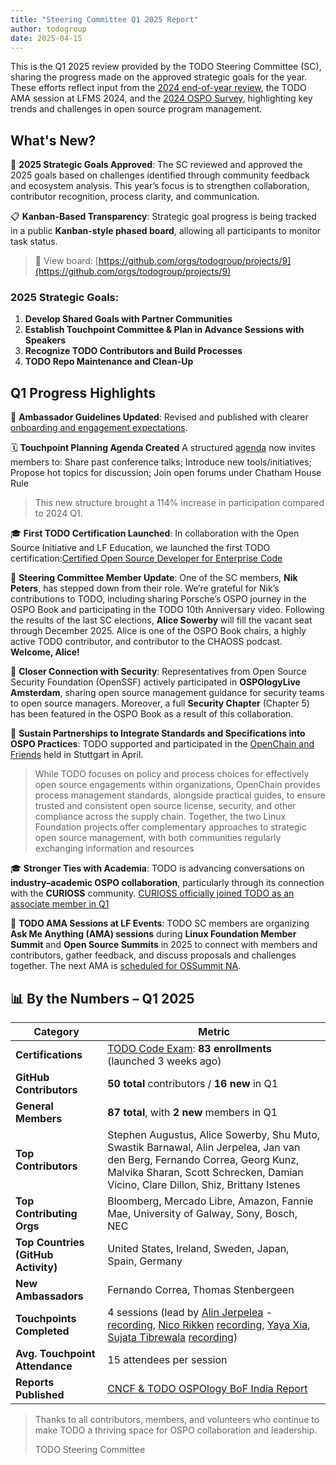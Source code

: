 ```yaml
---
title: "Steering Committee Q1 2025 Report"
author: todogroup
date: 2025-04-15
---
```


This is the Q1 2025 review provided by the TODO Steering Committee (SC), sharing the progress made on the approved strategic goals for the year. 
These efforts reflect input from the [2024 end-of-year review](https://todogroup.org/blog/end-of-year-2024/), the TODO AMA session at LFMS 2024, and the [2024 OSPO Survey](https://todogroup.org/blog/state-of-ospo-2024/), highlighting key trends 
and challenges in open source program management.

## What's New?

🎯 **2025 Strategic Goals Approved**: The SC reviewed and approved the 2025 goals based on challenges identified through community feedback and ecosystem analysis. This year’s focus is to strengthen collaboration, contributor recognition, process clarity, and communication.

📋 **Kanban-Based Transparency**: Strategic goal progress is being tracked in a public **Kanban-style phased board**, allowing all participants to monitor task status.  

> 🔗 View board: [https://github.com/orgs/todogroup/projects/9](https://github.com/orgs/todogroup/projects/9)

### 2025 Strategic Goals:

1. **Develop Shared Goals with Partner Communities**  
2. **Establish Touchpoint Committee & Plan in Advance Sessions with Speakers**  
3. **Recognize TODO Contributors and Build Processes**  
4. **TODO Repo Maintenance and Clean-Up**  

## Q1 Progress Highlights

📘 **Ambassador Guidelines Updated**: Revised and published with clearer [onboarding and engagement expectations](https://github.com/todogroup/governance/blob/main/TODO-OSPO-Ambassador-Program.md).

🗓️ **Touchpoint Planning Agenda Created** A structured [agenda](https://github.com/todogroup/ospology/tree/main/meetings/Agenda_2025#todo-touchpoint-agenda-overview-january---june-2025) now invites members to: Share past conference talks; Introduce new tools/initiatives; Propose hot topics for discussion; Join open forums under Chatham House Rule  

> This new structure brought a 114% increase in participation compared to 2024 Q1.

🎓 **First TODO Certification Launched**: In collaboration with the Open Source Initiative and LF Education, we launched the first TODO certification:[Certified Open Source Developer for Enterprise Code](https://training.linuxfoundation.org/certification/certified-open-source-developer-for-enterprise-code/)

🔄 **Steering Committee Member Update**: One of the SC members, **Nik Peters**, has stepped down from their role. We’re grateful for Nik’s contributions to TODO, including sharing Porsche’s OSPO journey in the OSPO Book and participating in the TODO 10th Anniversary video. Following the results of the last SC elections, **Alice Sowerby** will fill the vacant seat through December 2025. Alice is one of the OSPO Book chairs, a highly active TODO contributor, and contributor to the CHAOSS podcast. **Welcome, Alice!**

🔐 **Closer Connection with Security**: Representatives from Open Source Security Foundation (OpenSSF) actively participated in **OSPOlogyLive Amsterdam**, sharing open source management guidance for security teams to open source managers. Moreover, a full **Security Chapter** (Chapter 5) has been featured in the OSPO Book as a result of this collaboration.

🤝 **Sustain Partnerships to Integrate Standards and Specifications into OSPO Practices**: TODO supported and participated in the [OpenChain and Friends](https://openchainproject.org/) held in Stuttgart in April.

> While TODO focuses on policy and process choices for effectively open source engagements within organizations, OpenChain provides process management standards, alongside practical guides, to ensure trusted and consistent open source license, security, and other compliance across the supply chain. Together, the two Linux Foundation projects offer complementary approaches to strategic open source management, with both communities regularly exchanging information and resources

🎓 **Stronger Ties with Academia**: TODO is advancing conversations on **industry–academic OSPO collaboration**, particularly through its connection with the **CURIOSS** community. [CURIOSS officially joined TODO as an associate member in Q1](https://todogroup.org/blog/todo-associate-curioss/)

💬 **TODO AMA Sessions at LF Events**: TODO SC members are organizing **Ask Me Anything (AMA) sessions** during **Linux Foundation Member Summit** and **Open Source Summits** in 2025 to connect with members and contributors, gather feedback, and discuss proposals and challenges together. The next AMA is [scheduled for OSSummit NA](https://sched.co/1zfiJ).

## 📊 By the Numbers – Q1 2025

| Category                            | Metric                                                                 |
|-------------------------------------|------------------------------------------------------------------------|
| **Certifications**                  | [TODO Code Exam](https://training.linuxfoundation.org/certification/certified-open-source-developer-for-enterprise-code/): **83 enrollments** (launched 3 weeks ago)              |
| **GitHub Contributors**             | **50 total** contributors / **16 new** in Q1                           |
| **General Members**                 | **87 total**, with **2 new** members in Q1                             |
| **Top Contributors**                | Stephen Augustus, Alice Sowerby, Shu Muto, Swastik Barnawal, Alin Jerpelea, Jan van den Berg, Fernando Correa, Georg Kunz, Malvika Sharan, Scott Schrecken, Damian Vicino, Clare Dillon, Shiz, Brittany Istenes |
| **Top Contributing Orgs**          | Bloomberg, Mercado Libre, Amazon, Fannie Mae, University of Galway, Sony, Bosch, NEC |
| **Top Countries (GitHub Activity)**| United States, Ireland, Sweden, Japan, Spain, Germany                  |
| **New Ambassadors**                 | Fernando Correa, Thomas Stenbergeen                                    |
| **Touchpoints Completed**          | 4 sessions (lead by [Alin Jerpelea](https://www.linkedin.com/in/ajerpelea/) - [recording](https://youtu.be/Aj84quEIEug?si=Phg2wnGqWOSDw4p3), [Nico Rikken](https://www.linkedin.com/in/nico-rikken/) [recording](https://youtu.be/02SV2k1eZgg?si=Ug7REOEqxYMSIvHX), [Yaya Xia](https://www.linkedin.com/in/xiaoya-xia/), [Sujata Tibrewala](https://www.linkedin.com/in/sujata-tibrewala/) [recording](https://youtu.be/sZsSXv31e-4?si=CbvOaFSSxxiTQgsf)) |
| **Avg. Touchpoint Attendance**     | 15 attendees per session                                           |
| **Reports Published**              | [CNCF & TODO OSPOlogy BoF India Report](https://github.com/user-attachments/files/19814335/OSPOlogyReport_CNCF_2025_032525-1.pdf) |

>Thanks to all contributors, members, and volunteers who continue to make TODO a thriving space for OSPO collaboration and leadership.
>
>TODO Steering Committee
